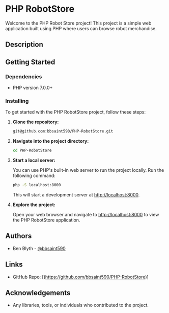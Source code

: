 # PHP RobotStore

Welcome to the PHP Robot Store project! This project is a simple web application built using PHP where users can browse robot merchandise.

## Description

## Getting Started

### Dependencies

- PHP version 7.0.0+

### Installing

To get started with the PHP RobotStore project, follow these steps:

1. **Clone the repository:**

    ```bash
    git@github.com:bbsaint590/PHP-RobotStore.git
    ```

2. **Navigate into the project directory:**

    ```bash
    cd PHP-RobotStore
    ```

3. **Start a local server:**

    You can use PHP's built-in web server to run the project locally. Run the following command:

    ```bash
    php -S localhost:8000
    ```

    This will start a development server at [http://localhost:8000](http://localhost:8000).

4. **Explore the project:**

    Open your web browser and navigate to [http://localhost:8000](http://localhost:8000) to view the PHP RobotStore application.

## Authors

- Ben Blyth - [@bbsaint590](https://github.com/bbsaint590)

## Links

- GitHub Repo: [(https://github.com/bbsaint590/PHP-RobotStore)]
## Acknowledgements

- Any libraries, tools, or individuals who contributed to the project.
